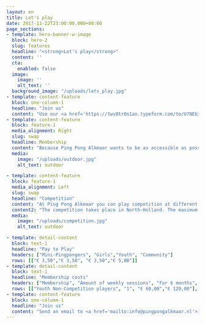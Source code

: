 ```yaml
---
layout: en
title: Let's play
date: 2017-11-22T23:00:00.000+00:00
page_sections:
- template: hero-banner-w-image
  block: hero-2
  slug: features
  headline: "<strong>Let's play</strong>"
  content: ''
  cta:
    enabled: false
  image:
    image: ''
    alt_text: ''
  background_image: "/uploads/lets_play.jpg"
- template: content-feature
  block: one-column-1
  headline: "Join us"
  content: "Use our <a href='https://twv8tr0s1ao.typeform.com/to/U7NEbIn6' target='_blank'>sign up form</a> to join after our first 3 free lessons. You don't need to sign up to for a free lesson."
- template: content-feature
  block: feature-1
  media_alignment: Right
  slug: swap
  headline: Membership
  content: "Because Ping Pong Alkmaar wants to be as accessible as possible, we offer a membership that includes flexibility and freedom. The first 3 trial lessons are free. The Alkmaar pass can also be used for further membership fees and where necessary we can assist with options regarding payment of the membership fee. Ping Pong Alkmaar is unique in that, in addition to our regular membership options, we also provide a “pay & play” system. In other words, juniors can come and train without a membership for 3.50 euros and adults 5 euros per session. In addition, we offer a six-month or yearly membership see below costs."
  media:
    image: "/uploads/outdoor.jpg"
    alt_text: outdoor

- template: content-feature
  block: feature-1
  media_alignment: Left
  slug: swap
  headline: "Competition"
  content: "At Ping Pong Alkmaar you can play competition at different levels. On average, about 20 times a year matches will be played. Both home and away matches. A match will take approximately 3 hours, and home matches take place on a Saturday. The start time of the away matches vary per club."
  content2: "The competition takes place in North-Holland. The maximum travel time should be 45 minutes for an away match. Parents of youth players are responsible for getting the players to and from the away matches."
  media:
    image: "/uploads/competition.jpg"
    alt_text: outdoor

- template: detail-content
  block: text-1
  headline: "Pay to Play"
  headers: ["Mini-Pingpongers", "Girls","Youth", "Community"]
  rows: [["€ 3,50","€ 3,50", "€ 3,50","€ 5,00"]]
- template: detail-content
  block: text-1
  headline: "Membership costs"
  headers: ["Membership", "Amount of weekly sessions", "For 6 months", "For 1 year"]
  rows: [["Youth Non-Competition players", "1", "€ 60,00","€ 120,00"], ["Youth Non-Competition players","2", "€ 97,50","€ 195,00"], ["Youth Competition players", "2", "€ 145,00","€ 290,00"], ["Youth Competition players", "3", "€ 170,00","€ 340,00"], ["Senior Non-Competition players", "1", "€ 70,00","€ 140,00"], ["Senior Competition players", "1", "€ 87,00","€ 174,00"], ["Senior Competition players", "2", "€ 155,00","€ 310,00"], ["Senior Competition players", "3", "€ 180,00","€ 360,00"]]
- template: content-feature
  block: one-column-1
  headline: "Join us"
  content: "Send an email to <a href='mailto:info@pingpongalkmaar.nl'>info@pingpongalkmaar.nl</a> to join. The first 3 lessons are free."
---
```

